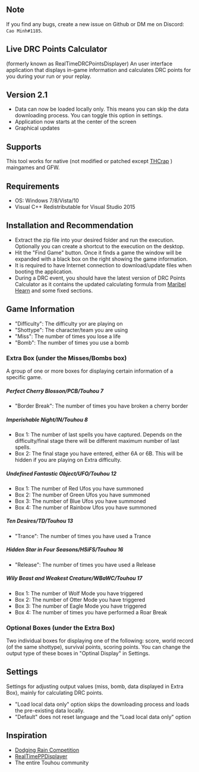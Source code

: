 ## Note
If you find any bugs, create a new issue on Github or DM me on Discord: `Cao Minh#1185`.

## Live DRC Points Calculator
(formerly known as RealTimeDRCPointsDisplayer)
An user interface application that displays in-game information and calculates DRC points for you during your run or your replay.

## Version 2.1
- Data can now be loaded locally only. This means you can skip the data downloading process. You can toggle this option in settings.
- Application now starts at the center of the screen
- Graphical updates

## Supports
This tool works for native (not modified or patched except [THCrap](https://www.thpatch.net/wiki/Touhou_Patch_Center) ) maingames and GFW.

## Requirements
- OS: Windows 7/8/Vista/10
- Visual C++ Redistributable for Visual Studio 2015

## Installation and Recommendation
- Extract the zip file into your desired folder and run the execution. Optionally you can create a shortcut to the execution on the desktop.
- Hit the "Find Game" button. Once it finds a game the window will be expanded with a black box on the right showing the game information.
- It is required to have Internet connection to download/update files when booting the application.
- During a DRC event, you should have the latest version of DRC Points Calculator as it contains the updated calculating formula from [Maribel Hearn](https://github.com/MaribelHearn/) and some fixed sections.

## Game Information
- "Difficulty": The difficulty yor are playing on
- "Shottype": The character/team you are using
- "Miss": The number of times you lose a life
- "Bomb": The number of times you use a bomb

### Extra Box (under the Misses/Bombs box)
A group of one or more boxes for displaying certain information of a specific game.

##### Perfect Cherry Blosson/PCB/Touhou 7
- "Border Break": The number of times you have broken a cherry border

##### Imperishable Night/IN/Touhou 8
- Box 1: The number of last spells you have captured. Depends on the difficulty/final stage there will be different maximum number of last spells.
- Box 2: The final stage you have entered, either 6A or 6B. This will be hidden if you are playing on Extra difficulty.

##### Undefined Fantastic Object/UFO/Touhou 12
- Box 1: The number of Red Ufos you have summoned
- Box 2: The number of Green Ufos you have summoned
- Box 3: The number of Blue Ufos you have summoned
- Box 4: The number of Rainbow Ufos you have summoned

##### Ten Desires/TD/Touhou 13
- "Trance": The number of times you have used a Trance

##### Hidden Star in Four Seasons/HSiFS/Touhou 16
- "Release": The number of times you have used a Release

##### Wily Beast and Weakest Creature/WBaWC/Touhou 17
- Box 1: The number of Wolf Mode you have triggered
- Box 2: The number of Otter Mode you have triggered
- Box 3: The number of Eagle Mode you have triggered
- Box 4: The number of times you have performed a Roar Break

### Optional Boxes (under the Extra Box)
Two individual boxes for displaying one of the following: score, world record (of the same shottype), survival points, scoring points. You can change the output type of these boxes in "Optinal Display" in Settings.

## Settings
Settings for adjusting output values (miss, bomb, data displayed in Extra Box), mainly for calculating DRC points.
- "Load local data only" option skips the downloading process and loads the pre-existing data locally.
- "Default" does not reset language and the "Load local data only" option


## Inspiration
- [Dodging Rain Competition](https://maribelhearn.com/drc)
- [RealTimePPDisplayer](https://github.com/OsuSync/RealTimePPDisplayer)
- The entire Touhou community
